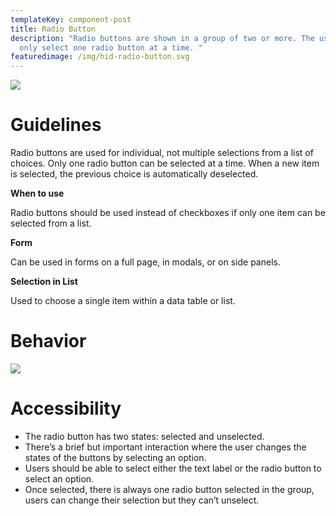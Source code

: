 ```yaml
---
templateKey: component-post
title: Radio Button
description: "Radio buttons are shown in a group of two or more. The user can
  only select one radio button at a time. "
featuredimage: /img/hid-radio-button.svg
---
```

![](/img/radio-button.png)

# **Guidelines**

Radio buttons are used for individual, not multiple selections from a list of choices. Only one radio button can be selected at a time. When a new item is selected, the previous choice is automatically deselected.

**When to use**

​​Radio buttons should be used instead of checkboxes if only one item can be selected from a list.

**Form**

Can be used in forms on a full page, in modals, or on side panels.

**Selection in List**

Used to choose a single item within a data table or list.

# **Behavior**

![](/img/radio-button-states.png)

# **Accessibility**

* The radio button has two states: selected and unselected. 
* There’s a brief but important interaction where the user changes the states of the buttons by selecting an option.
* Users should be able to select either the text label or the radio button to select an option. 
* Once selected, there is always one radio button selected in the group, users can change their selection but they can’t unselect.